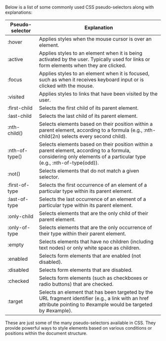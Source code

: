 Below is a list of some commonly used CSS pseudo-selectors along with explanations:

| Pseudo-selector | Explanation                                                                                                                                                         |
| --------------- | ------------------------------------------------------------------------------------------------------------------------------------------------------------------- |
| :hover          | Applies styles when the mouse cursor is over an element.                                                                                                            |
| :active         | Applies styles to an element when it is being activated by the user. Typically used for links or form elements when they are clicked.                               |
| :focus          | Applies styles to an element when it is focused, such as when it receives keyboard input or is clicked with the mouse.                                              |
| :visited        | Applies styles to links that have been visited by the user.                                                                                                         |
| :first-child    | Selects the first child of its parent element.                                                                                                                      |
| :last-child     | Selects the last child of its parent element.                                                                                                                       |
| :nth-child()    | Selects elements based on their position within a parent element, according to a formula (e.g., :nth-child(2n) selects every second child).                         |
| :nth-of-type()  | Selects elements based on their position within a parent element, according to a formula, considering only elements of a particular type (e.g., :nth-of-type(odd)). |
| :not()          | Selects elements that do not match a given selector.                                                                                                                |
| :first-of-type  | Selects the first occurrence of an element of a particular type within its parent element.                                                                          |
| :last-of-type   | Selects the last occurrence of an element of a particular type within its parent element.                                                                           |
| :only-child     | Selects elements that are the only child of their parent element.                                                                                                   |
| :only-of-type   | Selects elements that are the only occurrence of their type within their parent element.                                                                            |
| :empty          | Selects elements that have no children (including text nodes) or only white space as children.                                                                      |
| :enabled        | Selects form elements that are enabled (not disabled).                                                                                                              |
| :disabled       | Selects form elements that are disabled.                                                                                                                            |
| :checked        | Selects form elements (such as checkboxes or radio buttons) that are checked.                                                                                       |
| :target         | Selects an element that has been targeted by the URL fragment identifier (e.g., a link with an href attribute pointing to #example would be targeted by #example).  |

These are just some of the many pseudo-selectors available in CSS. They provide powerful ways to style elements based on various conditions or positions within the document structure.
